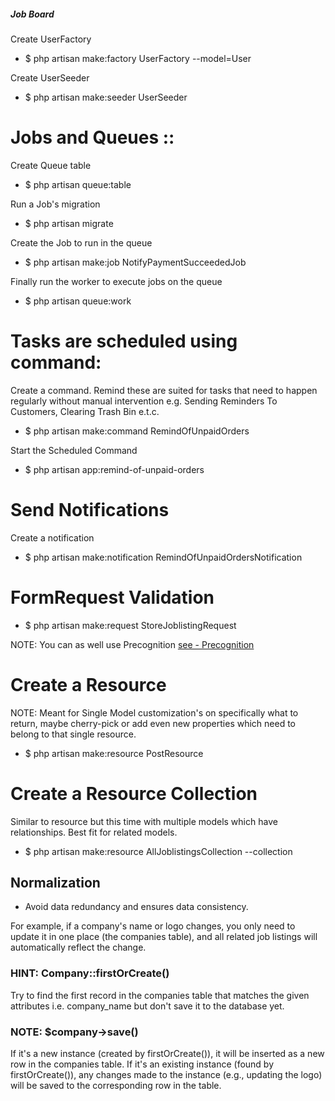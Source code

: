 ##### Job Board

Create UserFactory
- $ php artisan make:factory UserFactory --model=User

Create UserSeeder
- $ php artisan make:seeder UserSeeder


# Jobs and Queues :: 

Create Queue table
- $ php artisan queue:table

Run a Job's migration
- $ php artisan migrate

Create the Job to run in the queue
- $ php artisan make:job NotifyPaymentSucceededJob

Finally run the worker to execute jobs on the queue
- $ php artisan queue:work


# Tasks are scheduled using command:

Create a command. Remind these are suited for tasks that need to happen regularly 
without manual intervention e.g. Sending Reminders To Customers, Clearing Trash Bin e.t.c.
- $ php artisan make:command RemindOfUnpaidOrders

Start the Scheduled Command
- $ php artisan app:remind-of-unpaid-orders


# Send Notifications 

Create a notification
- $ php artisan make:notification RemindOfUnpaidOrdersNotification


# FormRequest Validation

- $ php artisan make:request StoreJoblistingRequest

NOTE: You can as well use Precognition
[see - Precognition](https://laravel.com/docs/10.x/precognition#introduction)


# Create a Resource

NOTE:  Meant for Single Model customization's on specifically what to return,
maybe cherry-pick or add even new properties which need to belong to that single
resource. 

- $ php artisan make:resource PostResource

# Create a Resource Collection

Similar to resource but this time with multiple models which have relationships.
Best fit for related models.
- $ php artisan make:resource AllJoblistingsCollection --collection


## Normalization

- Avoid data redundancy and ensures data consistency. 

For example, if a company's name or logo changes, you only need to update it in one place (the companies table), and all related job listings will automatically reflect the change.


### HINT: Company::firstOrCreate()
Try to find the first record in the companies table that matches the given attributes i.e. company_name
but don't save it to the database yet.

###  NOTE: $company->save()
If it's a new instance (created by firstOrCreate()), it will be inserted as a new row in the companies table. 
If it's an existing instance (found by firstOrCreate()), any changes made to the instance 
(e.g., updating the logo) will be saved to the corresponding row in the table.
